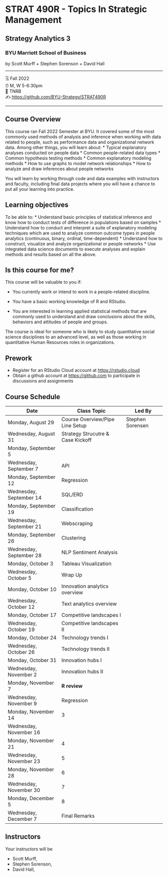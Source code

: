 # STRAT 490R - Topics In Strategic Management	

## Strategy Analytics 3

### BYU Marriott School of Business

by Scott Murff + Stephen Sorenson + David Hall

------------------------------------------------------------------------

:spiral_calendar: Fall 2022 \
:alarm_clock: M, W 5-6:30pm\
:hotel: TNRB \
:writing_hand: https://github.com/BYU-Strategy/STRAT490R

------------------------------------------------------------------------

## Course Overview

This course ran Fall 2022 Semester at BYU. It covered some of the most commonly used methods of analysis and inference when working with data related to people, such as performance data and organizational network data. Among other things, you will learn about: \* Typical explanatory analyses conducted on people data \* Common people-related data types \* Common hypothesis testing methods \* Common explanatory modeling methods \* How to use graphs to model network relationships \* How to analyze and draw inferences about people networks

You will learn by working through code and data examples with instructors and faculty, including final data projects where you will have a chance to put all your learning into practice.

## Learning objectives

To be able to: \* Understand basic principles of statistical inference and know how to conduct tests of difference in populations based on samples \* Understand how to conduct and interpret a suite of explanatory modeling techniques which are used to analyze common outcome types in people analytics (continuous, binary, ordinal, time-dependent) \* Understand how to construct, visualize and analyze organizational or people networks \* Use integrated data science documents to execute analyses and explain methods and results based on all the above.

## Is this course for me?

This course will be valuable to you if:

-   You currently work or intend to work in a people-related discipline.

-   You have a basic working knowledge of R and RStudio.

-   You are interested in learning applied statistical methods that are commonly used to understand and draw conclusions about the skills, behaviors and attitudes of people and groups.

The course is ideal for someone who is likely to study quantitative social science disciplines to an advanced level, as well as those working in quantitative Human Resources roles in organizations.

## Prework

-   Register for an RStudio Cloud account at <https://rstudio.cloud>
-   Obtain a github account at <https://github.com> to participate in discussions and assignments

## Course Schedule

| **Date**                | **Class Topic**                   | Led By           |
|-------------------------|-----------------------------------|------------------|
| Monday, August 29       | Course Overview/Pipe Line Setup   | Stephen Sorensen |
| Wednesday, August 31    | Strategy Strucutre & Case Kickoff |                  |
| Monday, September 5     |                                   |                  |
| Wednesday, September 7  | API                               |                  |
| Monday, September 12    | Regression                        |                  |
| Wednesday, September 14 | SQL/ERD                           |                  |
| Monday, September 19    | Classification                    |                  |
| Wednesday, September 21 | Webscraping                       |                  |
| Monday, September 26    | Clustering                        |                  |
| Wednesday, September 28 | NLP Sentiment Analysis            |                  |
| Monday, October 3       | Tableau Visualization             |                  |
| Wednesday, October 5    | Wrap Up                           |                  |
| Monday, October 10      | Innovation analytics overview     |                  |
| Wednesday, October 12   | Text analytics overview           |                  |
| Monday, October 17      | Competitive landscapes I          |                  |
| Wednesday, October 19   | Competitive landscapes II         |                  |
| Monday, October 24      | Technology trends I               |                  |
| Wednesday, October 26   | Technology trends II              |                  |
| Monday, October 31      | Innovation hubs I                 |                  |
| Wednesday, November 2   | Innovation hubs II                |                  |
| Monday, November 7      | **R review**                      |                  |
| Wednesday, November 9   | Regression                        |                  |
| Monday, November 14     | 3                                 |                  |
| Wednesday, November 16  |                                   |                  |
| Monday, November 21     | 4                                 |                  |
| Wednesday, November 23  | 5                                 |                  |
| Monday, November 28     | 6                                 |                  |
| Wednesday, November 30  | 7                                 |                  |
| Monday, December 5      | 8                                 |                  |
| Wednesday, December 7   | Final Remarks                     |                  |

## Instructors

Your instructors will be

-   Scott Murff,
-   Stephen Sorenson,
-   David Hall,
